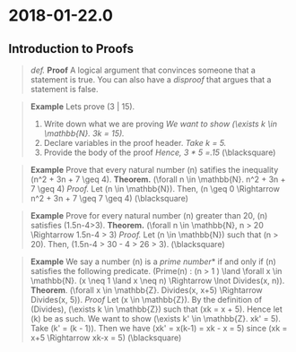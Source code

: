 # 2018-01-22.0

## Introduction to Proofs

> *def.* **Proof**
> A logical argument that convinces someone that a statement is true.
> You can also have a _disproof_ that argues that a statement is false.


> **Example**
> Lets prove \(3 | 15\).
> 1. Write down what we are proving
> *We want to show \(\exists k \in \mathbb{N}. 3k = 15\).*
> 2. Declare variables in the proof header.
> *Take k = 5.*
> 3. Provide the body of the proof
> *Hence, 3 * 5 =.15*
> \(\blacksquare\)

> **Example**
> Prove that every natural number \(n\) satifies the inequality \(n^2 + 3n + 7 \geq 4\).
> **Theorem.** \(\forall n \in \mathbb{N}. n^2 + 3n + 7 \geq 4\)
> *Proof.* Let \(n \in \mathbb{N}\). Then, \(n \geq 0 \Rightarrow n^2 + 3n + 7 \geq 7 \geq 4\)
>  \(\blacksquare\)

> **Example**
> Prove for every natural number \(n\) greater than 20, \(n\) satisfies \(1.5n-4>3\).
> **Theorem.** \(\forall n \in \mathbb{N}, n > 20 \Rightarrow 1.5n-4 > 3\)
> *Proof.* Let \(n \in \mathbb{N}\) such that \(n > 20\). Then, \(1.5n-4 > 30 - 4 > 26 > 3\).
> \(\blacksquare\)

> **Example**
> We say a number \(n\) is a *prime number** if and only if \(n\) satisfies the following predicate.
> \(Prime(n) : (n > 1 ) \land \forall x \in \mathbb{N}. (x \neq 1 \land x \neq n) \Rightarrow \lnot Divides(x, n)\).
> **Theorem**. \(\forall x \in \mathbb{Z}. Divides(x, x+5) \Rightarrow Divides(x, 5)\).
> *Proof* Let \(x \in \mathbb{Z}\). By the definition of \(Divides\), \(\exists k \in \mathbb{Z}\) such that \(xk = x + 5\). Hence let \(k\) be as such. We want to show \(\exists k' \in \mathbb{Z}. xk' = 5\). Take \(k' = (k - 1)\). Then we have \(xk' = x(k-1) = xk - x = 5\) since \(xk = x+5 \Rightarrow xk-x = 5\) 
> \(\blacksquare\)

